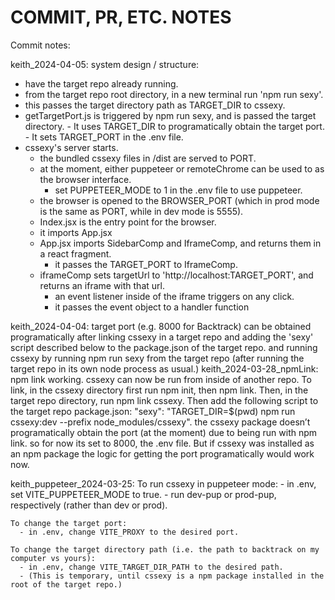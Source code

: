 # COMMIT, PR, ETC. NOTES

Commit notes:

  keith_2024-04-05:
   system design / structure:
   - have the target repo already running.
   - from the target repo root directory, in a new terminal run 'npm run sexy'.
   - this passes the target directory path as TARGET_DIR to cssexy.
   - getTargetPort.js is triggered by npm run sexy, and is passed the target directory.
    -  It uses TARGET_DIR to programatically obtain the target port.
    -  It sets TARGET_PORT in the .env file.
  - cssexy's server starts.
    - the bundled cssexy files in /dist are served to PORT.
    - at the moment, either puppeteer or remoteChrome can be used to as the browser interface.
      - set PUPPETEER_MODE to 1 in the .env file to use puppeteer.
    - the browser is opened to the BROWSER_PORT (which in prod mode is the same as PORT, while in dev mode is 5555).
    - Index.jsx is the entry point for the browser.
    - it imports App.jsx
    - App.jsx imports SidebarComp and IframeComp, and returns them in a react fragment.
      - it passes the TARGET_PORT to IframeComp.
    - iframeComp sets targetUrl to 'http://localhost:TARGET_PORT', and returns an iframe with that url.
      - an event listener inside of the iframe triggers on any click.
      - it passes the event object to a handler function


  keith_2024-04-04:
    target port (e.g. 8000 for Backtrack) can be obtained programatically
    after linking cssexy in a target repo and adding the 'sexy' script described below to the package.json of the target repo.
    and running cssexy by running npm run sexy from the target repo (after running the target repo in its own node process as usual.)
  keith_2024-03-28_npmLink:
    npm link working.
    cssexy can now be run from inside of another repo.
    To link, in the cssexy directory first run npm init, then npm link.
    Then, in the target repo directory, run npm link cssexy.
    Then add the following script to the target repo package.json:
      "sexy": "TARGET_DIR=$(pwd) npm run cssexy:dev --prefix node_modules/cssexy".
    the cssexy package doesn’t programatically obtain the port (at the moment) due to being run with npm link. so for now its set to 8000, the .env file. But if cssexy was installed as an npm package the logic for getting the port programatically would work now.

  keith_puppeteer_2024-03-25:
    To run cssexy in puppeteer mode:
      - in .env, set VITE_PUPPETEER_MODE to true.
      - run dev-pup or prod-pup, respectively (rather than dev or prod).

    To change the target port:
      - in .env, change VITE_PROXY to the desired port.

    To change the target directory path (i.e. the path to backtrack on my computer vs yours):
      - in .env, change VITE_TARGET_DIR_PATH to the desired path.
      - (This is temporary, until cssexy is a npm package installed in the root of the target repo.)
